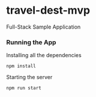 # travel-dest-mvp

Full-Stack Sample Application

### Running the App

Installing all the dependencies

```
npm install
```

Starting the server

```
npm run start
```
